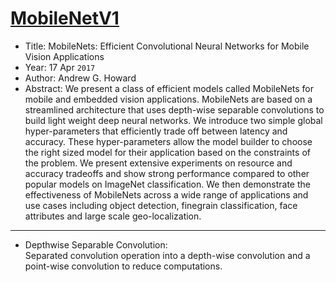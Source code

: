 # [MobileNetV1](https://arxiv.org/abs/1704.04861)

* Title: MobileNets: Efficient Convolutional Neural Networks for Mobile Vision Applications
* Year: 17 Apr `2017`
* Author: Andrew G. Howard
* Abstract: We present a class of efficient models called MobileNets for mobile and embedded vision applications. MobileNets are based on a streamlined architecture that uses depth-wise separable convolutions to build light weight deep neural networks. We introduce two simple global hyper-parameters that efficiently trade off between latency and accuracy. These hyper-parameters allow the model builder to choose the right sized model for their application based on the constraints of the problem. We present extensive experiments on resource and accuracy tradeoffs and show strong performance compared to other popular models on ImageNet classification. We then demonstrate the effectiveness of MobileNets across a wide range of applications and use cases including object detection, finegrain classification, face attributes and large scale geo-localization.

----------------------------------------------------------------------------------------------------

* Depthwise Separable Convolution: \
    Separated convolution operation into a depth-wise convolution and a point-wise convolution to reduce computations.
